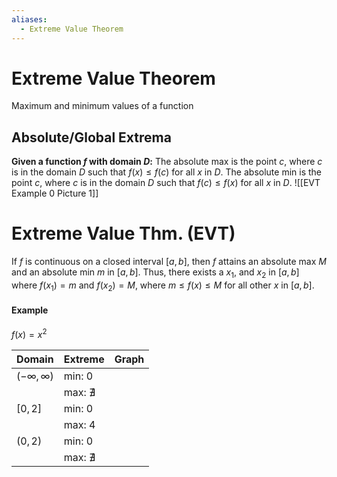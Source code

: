 ```yaml
---
aliases:
  - Extreme Value Theorem
---
```

# Extreme Value Theorem
Maximum and minimum values of a function

## Absolute/Global Extrema
**Given a function $f$ with domain $D$:**
The absolute max is the point $c$, where $c$ is in the domain $D$ such that $f(x)\leq f(c)$ for all $x$ in $D$.
The absolute min is the point $c$, where $c$ is in the domain $D$ such that $f(c)\leq f(x)$ for all $x$ in $D$.
![[EVT Example 0 Picture 1]]
# Extreme Value Thm. (EVT)
If $f$ is continuous on a closed interval $[a,b]$, then $f$ attains an absolute max $M$ and an absolute min $m$ in $[a,b]$. Thus, there exists a $x_1$, and $x_2$ in $[a,b]$ where $f(x_1)=m$ and $f(x_2)=M$, where $m\leq f(x) \leq M$ for all other $x$ in $[a,b]$.
#### Example
$f(x)=x^2$

| Domain              | Extreme         | Graph |
| ------------------- | --------------- | ----- |
| $(-\infty, \infty)$ | min: 0          |       |
|                     | max: $\nexists$ |       |
| $[0,2]$             | min: 0          |       |
|                     | max: 4          |       |
| $(0,2)$             | min: 0          |       |
|                     | max: $\nexists$ |       |
